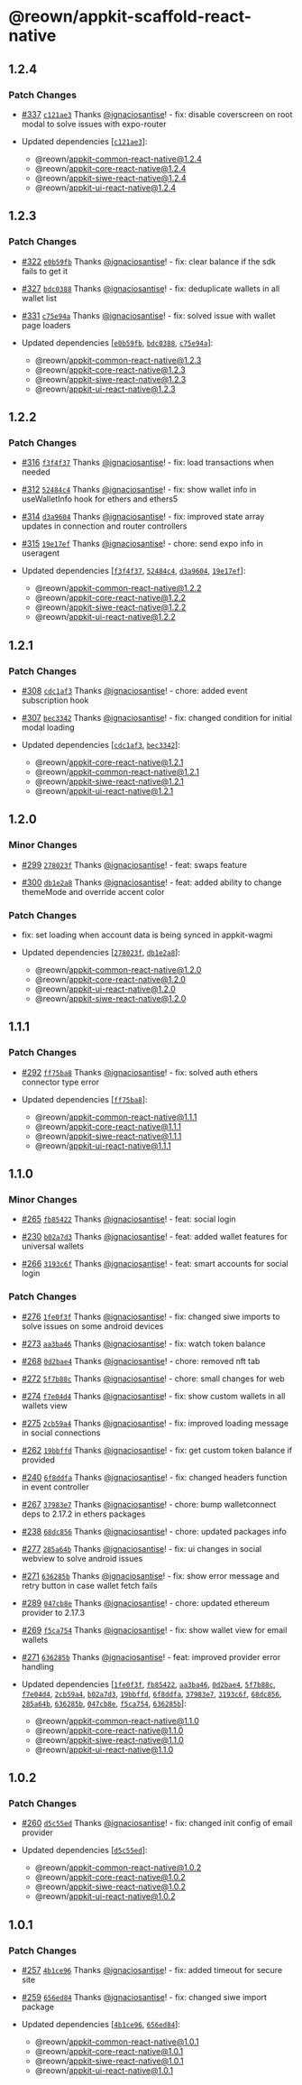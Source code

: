 # @reown/appkit-scaffold-react-native

## 1.2.4

### Patch Changes

- [#337](https://github.com/reown-com/appkit-react-native/pull/337) [`c121ae3`](https://github.com/reown-com/appkit-react-native/commit/c121ae3d52cb134e695df44d53eb548c1c934a14) Thanks [@ignaciosantise](https://github.com/ignaciosantise)! - fix: disable coverscreen on root modal to solve issues with expo-router

- Updated dependencies [[`c121ae3`](https://github.com/reown-com/appkit-react-native/commit/c121ae3d52cb134e695df44d53eb548c1c934a14)]:
  - @reown/appkit-common-react-native@1.2.4
  - @reown/appkit-core-react-native@1.2.4
  - @reown/appkit-siwe-react-native@1.2.4
  - @reown/appkit-ui-react-native@1.2.4

## 1.2.3

### Patch Changes

- [#322](https://github.com/reown-com/appkit-react-native/pull/322) [`e0b59fb`](https://github.com/reown-com/appkit-react-native/commit/e0b59fb217fab570efc876265d13647844bb79d2) Thanks [@ignaciosantise](https://github.com/ignaciosantise)! - fix: clear balance if the sdk fails to get it

- [#327](https://github.com/reown-com/appkit-react-native/pull/327) [`bdc0388`](https://github.com/reown-com/appkit-react-native/commit/bdc038847695f45ed2e5b88f70fdec4ae17abcf7) Thanks [@ignaciosantise](https://github.com/ignaciosantise)! - fix: deduplicate wallets in all wallet list

- [#331](https://github.com/reown-com/appkit-react-native/pull/331) [`c75e94a`](https://github.com/reown-com/appkit-react-native/commit/c75e94ae97d2e7b5017a2fa879a58fb1d3a03821) Thanks [@ignaciosantise](https://github.com/ignaciosantise)! - fix: solved issue with wallet page loaders

- Updated dependencies [[`e0b59fb`](https://github.com/reown-com/appkit-react-native/commit/e0b59fb217fab570efc876265d13647844bb79d2), [`bdc0388`](https://github.com/reown-com/appkit-react-native/commit/bdc038847695f45ed2e5b88f70fdec4ae17abcf7), [`c75e94a`](https://github.com/reown-com/appkit-react-native/commit/c75e94ae97d2e7b5017a2fa879a58fb1d3a03821)]:
  - @reown/appkit-common-react-native@1.2.3
  - @reown/appkit-core-react-native@1.2.3
  - @reown/appkit-siwe-react-native@1.2.3
  - @reown/appkit-ui-react-native@1.2.3

## 1.2.2

### Patch Changes

- [#316](https://github.com/reown-com/appkit-react-native/pull/316) [`f3f4f37`](https://github.com/reown-com/appkit-react-native/commit/f3f4f3754673e0e85c110f41d9c77e27e30caa68) Thanks [@ignaciosantise](https://github.com/ignaciosantise)! - fix: load transactions when needed

- [#312](https://github.com/reown-com/appkit-react-native/pull/312) [`52484c4`](https://github.com/reown-com/appkit-react-native/commit/52484c4ee17d7651c966d7fe939c51a7af516c14) Thanks [@ignaciosantise](https://github.com/ignaciosantise)! - fix: show wallet info in useWalletInfo hook for ethers and ethers5

- [#314](https://github.com/reown-com/appkit-react-native/pull/314) [`d3a9604`](https://github.com/reown-com/appkit-react-native/commit/d3a9604b59fd177465fbf5b04ee3c26200e40384) Thanks [@ignaciosantise](https://github.com/ignaciosantise)! - fix: improved state array updates in connection and router controllers

- [#315](https://github.com/reown-com/appkit-react-native/pull/315) [`19e17ef`](https://github.com/reown-com/appkit-react-native/commit/19e17ef9b85e4d81f424438d83c3f3c89dd80c92) Thanks [@ignaciosantise](https://github.com/ignaciosantise)! - chore: send expo info in useragent

- Updated dependencies [[`f3f4f37`](https://github.com/reown-com/appkit-react-native/commit/f3f4f3754673e0e85c110f41d9c77e27e30caa68), [`52484c4`](https://github.com/reown-com/appkit-react-native/commit/52484c4ee17d7651c966d7fe939c51a7af516c14), [`d3a9604`](https://github.com/reown-com/appkit-react-native/commit/d3a9604b59fd177465fbf5b04ee3c26200e40384), [`19e17ef`](https://github.com/reown-com/appkit-react-native/commit/19e17ef9b85e4d81f424438d83c3f3c89dd80c92)]:
  - @reown/appkit-common-react-native@1.2.2
  - @reown/appkit-core-react-native@1.2.2
  - @reown/appkit-siwe-react-native@1.2.2
  - @reown/appkit-ui-react-native@1.2.2

## 1.2.1

### Patch Changes

- [#308](https://github.com/reown-com/appkit-react-native/pull/308) [`cdc1af3`](https://github.com/reown-com/appkit-react-native/commit/cdc1af3878a9193b34c530d2a867397941ed0bbf) Thanks [@ignaciosantise](https://github.com/ignaciosantise)! - chore: added event subscription hook

- [#307](https://github.com/reown-com/appkit-react-native/pull/307) [`bec3342`](https://github.com/reown-com/appkit-react-native/commit/bec3342e41d80a93e6eb5fca4883d97dd7dc64c2) Thanks [@ignaciosantise](https://github.com/ignaciosantise)! - fix: changed condition for initial modal loading

- Updated dependencies [[`cdc1af3`](https://github.com/reown-com/appkit-react-native/commit/cdc1af3878a9193b34c530d2a867397941ed0bbf), [`bec3342`](https://github.com/reown-com/appkit-react-native/commit/bec3342e41d80a93e6eb5fca4883d97dd7dc64c2)]:
  - @reown/appkit-core-react-native@1.2.1
  - @reown/appkit-common-react-native@1.2.1
  - @reown/appkit-siwe-react-native@1.2.1
  - @reown/appkit-ui-react-native@1.2.1

## 1.2.0

### Minor Changes

- [#299](https://github.com/reown-com/appkit-react-native/pull/299) [`278023f`](https://github.com/reown-com/appkit-react-native/commit/278023fa03c4a09be4c2b2b0d2b65e86d05e589b) Thanks [@ignaciosantise](https://github.com/ignaciosantise)! - feat: swaps feature

- [#300](https://github.com/reown-com/appkit-react-native/pull/300) [`db1e2a8`](https://github.com/reown-com/appkit-react-native/commit/db1e2a88d2c263fca438a99e0020aa1b2c55e360) Thanks [@ignaciosantise](https://github.com/ignaciosantise)! - feat: added ability to change themeMode and override accent color

### Patch Changes

- fix: set loading when account data is being synced in appkit-wagmi

- Updated dependencies [[`278023f`](https://github.com/reown-com/appkit-react-native/commit/278023fa03c4a09be4c2b2b0d2b65e86d05e589b), [`db1e2a8`](https://github.com/reown-com/appkit-react-native/commit/db1e2a88d2c263fca438a99e0020aa1b2c55e360)]:
  - @reown/appkit-common-react-native@1.2.0
  - @reown/appkit-core-react-native@1.2.0
  - @reown/appkit-ui-react-native@1.2.0
  - @reown/appkit-siwe-react-native@1.2.0

## 1.1.1

### Patch Changes

- [#292](https://github.com/reown-com/appkit-react-native/pull/292) [`ff75ba8`](https://github.com/reown-com/appkit-react-native/commit/ff75ba8ce9828b85f0c38a08e0ce33e3020c48d8) Thanks [@ignaciosantise](https://github.com/ignaciosantise)! - fix: solved auth ethers connector type error

- Updated dependencies [[`ff75ba8`](https://github.com/reown-com/appkit-react-native/commit/ff75ba8ce9828b85f0c38a08e0ce33e3020c48d8)]:
  - @reown/appkit-common-react-native@1.1.1
  - @reown/appkit-core-react-native@1.1.1
  - @reown/appkit-siwe-react-native@1.1.1
  - @reown/appkit-ui-react-native@1.1.1

## 1.1.0

### Minor Changes

- [#265](https://github.com/reown-com/appkit-react-native/pull/265) [`fb85422`](https://github.com/reown-com/appkit-react-native/commit/fb85422e0d544efc21a686287d91b16a638cf99c) Thanks [@ignaciosantise](https://github.com/ignaciosantise)! - feat: social login

- [#230](https://github.com/reown-com/appkit-react-native/pull/230) [`b02a7d3`](https://github.com/reown-com/appkit-react-native/commit/b02a7d39f4c23802dd4619671fe263a2faa17775) Thanks [@ignaciosantise](https://github.com/ignaciosantise)! - feat: added wallet features for universal wallets

- [#266](https://github.com/reown-com/appkit-react-native/pull/266) [`3193c6f`](https://github.com/reown-com/appkit-react-native/commit/3193c6fac3a2d7f83f53bf982180469e23f156c4) Thanks [@ignaciosantise](https://github.com/ignaciosantise)! - feat: smart accounts for social login

### Patch Changes

- [#276](https://github.com/reown-com/appkit-react-native/pull/276) [`1fe0f3f`](https://github.com/reown-com/appkit-react-native/commit/1fe0f3fa0f96d14f63f2ffc96092b2bc239c4f92) Thanks [@ignaciosantise](https://github.com/ignaciosantise)! - fix: changed siwe imports to solve issues on some android devices

- [#273](https://github.com/reown-com/appkit-react-native/pull/273) [`aa3ba46`](https://github.com/reown-com/appkit-react-native/commit/aa3ba464c88cf38aae54b5e2185b64b513418b1b) Thanks [@ignaciosantise](https://github.com/ignaciosantise)! - fix: watch token balance

- [#268](https://github.com/reown-com/appkit-react-native/pull/268) [`0d2bae4`](https://github.com/reown-com/appkit-react-native/commit/0d2bae4a91063fc9fc6feb10e9fe780924cb670f) Thanks [@ignaciosantise](https://github.com/ignaciosantise)! - chore: removed nft tab

- [#272](https://github.com/reown-com/appkit-react-native/pull/272) [`5f7b88c`](https://github.com/reown-com/appkit-react-native/commit/5f7b88c220a312b07c1787dbd8aae2ee8d3a1120) Thanks [@ignaciosantise](https://github.com/ignaciosantise)! - chore: small changes for web

- [#274](https://github.com/reown-com/appkit-react-native/pull/274) [`f7e04d4`](https://github.com/reown-com/appkit-react-native/commit/f7e04d48a546d6c2b647abf417761d45570f11ef) Thanks [@ignaciosantise](https://github.com/ignaciosantise)! - fix: show custom wallets in all wallets view

- [#275](https://github.com/reown-com/appkit-react-native/pull/275) [`2cb59a4`](https://github.com/reown-com/appkit-react-native/commit/2cb59a46a90bea3b919f47f4be8f485d867890ef) Thanks [@ignaciosantise](https://github.com/ignaciosantise)! - fix: improved loading message in social connections

- [#262](https://github.com/reown-com/appkit-react-native/pull/262) [`19bbffd`](https://github.com/reown-com/appkit-react-native/commit/19bbffde847b8d962d30e7dedacd93a4ef0c543c) Thanks [@ignaciosantise](https://github.com/ignaciosantise)! - fix: get custom token balance if provided

- [#240](https://github.com/reown-com/appkit-react-native/pull/240) [`6f8ddfa`](https://github.com/reown-com/appkit-react-native/commit/6f8ddfa292a122356565f710de1d2daf19210369) Thanks [@ignaciosantise](https://github.com/ignaciosantise)! - fix: changed headers function in event controller

- [#267](https://github.com/reown-com/appkit-react-native/pull/267) [`37983e7`](https://github.com/reown-com/appkit-react-native/commit/37983e71f78f85bcbd6b3c1708ddb359b920319b) Thanks [@ignaciosantise](https://github.com/ignaciosantise)! - chore: bump walletconnect deps to 2.17.2 in ethers packages

- [#238](https://github.com/reown-com/appkit-react-native/pull/238) [`68dc856`](https://github.com/reown-com/appkit-react-native/commit/68dc856c4ab39ebd17e1885b8536fa3a1a391186) Thanks [@ignaciosantise](https://github.com/ignaciosantise)! - chore: updated packages info

- [#277](https://github.com/reown-com/appkit-react-native/pull/277) [`285a64b`](https://github.com/reown-com/appkit-react-native/commit/285a64bfb310913c79b1ba9a85a82387e41a63ff) Thanks [@ignaciosantise](https://github.com/ignaciosantise)! - fix: ui changes in social webview to solve android issues

- [#271](https://github.com/reown-com/appkit-react-native/pull/271) [`636285b`](https://github.com/reown-com/appkit-react-native/commit/636285bb261815b6766b78728219c7820532e150) Thanks [@ignaciosantise](https://github.com/ignaciosantise)! - fix: show error message and retry button in case wallet fetch fails

- [#289](https://github.com/reown-com/appkit-react-native/pull/289) [`047cb8e`](https://github.com/reown-com/appkit-react-native/commit/047cb8e2d4a435e1728cf1918c3754c217a60be2) Thanks [@ignaciosantise](https://github.com/ignaciosantise)! - chore: updated ethereum provider to 2.17.3

- [#269](https://github.com/reown-com/appkit-react-native/pull/269) [`f5ca754`](https://github.com/reown-com/appkit-react-native/commit/f5ca7548115d25e121931961295d822ecd13833c) Thanks [@ignaciosantise](https://github.com/ignaciosantise)! - fix: show wallet view for email wallets

- [#271](https://github.com/reown-com/appkit-react-native/pull/271) [`636285b`](https://github.com/reown-com/appkit-react-native/commit/636285bb261815b6766b78728219c7820532e150) Thanks [@ignaciosantise](https://github.com/ignaciosantise)! - feat: improved provider error handling

- Updated dependencies [[`1fe0f3f`](https://github.com/reown-com/appkit-react-native/commit/1fe0f3fa0f96d14f63f2ffc96092b2bc239c4f92), [`fb85422`](https://github.com/reown-com/appkit-react-native/commit/fb85422e0d544efc21a686287d91b16a638cf99c), [`aa3ba46`](https://github.com/reown-com/appkit-react-native/commit/aa3ba464c88cf38aae54b5e2185b64b513418b1b), [`0d2bae4`](https://github.com/reown-com/appkit-react-native/commit/0d2bae4a91063fc9fc6feb10e9fe780924cb670f), [`5f7b88c`](https://github.com/reown-com/appkit-react-native/commit/5f7b88c220a312b07c1787dbd8aae2ee8d3a1120), [`f7e04d4`](https://github.com/reown-com/appkit-react-native/commit/f7e04d48a546d6c2b647abf417761d45570f11ef), [`2cb59a4`](https://github.com/reown-com/appkit-react-native/commit/2cb59a46a90bea3b919f47f4be8f485d867890ef), [`b02a7d3`](https://github.com/reown-com/appkit-react-native/commit/b02a7d39f4c23802dd4619671fe263a2faa17775), [`19bbffd`](https://github.com/reown-com/appkit-react-native/commit/19bbffde847b8d962d30e7dedacd93a4ef0c543c), [`6f8ddfa`](https://github.com/reown-com/appkit-react-native/commit/6f8ddfa292a122356565f710de1d2daf19210369), [`37983e7`](https://github.com/reown-com/appkit-react-native/commit/37983e71f78f85bcbd6b3c1708ddb359b920319b), [`3193c6f`](https://github.com/reown-com/appkit-react-native/commit/3193c6fac3a2d7f83f53bf982180469e23f156c4), [`68dc856`](https://github.com/reown-com/appkit-react-native/commit/68dc856c4ab39ebd17e1885b8536fa3a1a391186), [`285a64b`](https://github.com/reown-com/appkit-react-native/commit/285a64bfb310913c79b1ba9a85a82387e41a63ff), [`636285b`](https://github.com/reown-com/appkit-react-native/commit/636285bb261815b6766b78728219c7820532e150), [`047cb8e`](https://github.com/reown-com/appkit-react-native/commit/047cb8e2d4a435e1728cf1918c3754c217a60be2), [`f5ca754`](https://github.com/reown-com/appkit-react-native/commit/f5ca7548115d25e121931961295d822ecd13833c), [`636285b`](https://github.com/reown-com/appkit-react-native/commit/636285bb261815b6766b78728219c7820532e150)]:
  - @reown/appkit-common-react-native@1.1.0
  - @reown/appkit-core-react-native@1.1.0
  - @reown/appkit-siwe-react-native@1.1.0
  - @reown/appkit-ui-react-native@1.1.0

## 1.0.2

### Patch Changes

- [#260](https://github.com/reown-com/appkit-react-native/pull/260) [`d5c55ed`](https://github.com/reown-com/appkit-react-native/commit/d5c55eda869ff874f44770110f2381d144d2c3b4) Thanks [@ignaciosantise](https://github.com/ignaciosantise)! - fix: changed init config of email provider

- Updated dependencies [[`d5c55ed`](https://github.com/reown-com/appkit-react-native/commit/d5c55eda869ff874f44770110f2381d144d2c3b4)]:
  - @reown/appkit-common-react-native@1.0.2
  - @reown/appkit-core-react-native@1.0.2
  - @reown/appkit-siwe-react-native@1.0.2
  - @reown/appkit-ui-react-native@1.0.2

## 1.0.1

### Patch Changes

- [#257](https://github.com/reown-com/appkit-react-native/pull/257) [`4b1ce96`](https://github.com/reown-com/appkit-react-native/commit/4b1ce966d087b7bf79efdda7d3e63bd89e5b9433) Thanks [@ignaciosantise](https://github.com/ignaciosantise)! - fix: added timeout for secure site

- [#259](https://github.com/reown-com/appkit-react-native/pull/259) [`656ed84`](https://github.com/reown-com/appkit-react-native/commit/656ed849754ad90dbb51b4e7a79183ccf8ae11de) Thanks [@ignaciosantise](https://github.com/ignaciosantise)! - fix: changed siwe import package

- Updated dependencies [[`4b1ce96`](https://github.com/reown-com/appkit-react-native/commit/4b1ce966d087b7bf79efdda7d3e63bd89e5b9433), [`656ed84`](https://github.com/reown-com/appkit-react-native/commit/656ed849754ad90dbb51b4e7a79183ccf8ae11de)]:
  - @reown/appkit-common-react-native@1.0.1
  - @reown/appkit-core-react-native@1.0.1
  - @reown/appkit-siwe-react-native@1.0.1
  - @reown/appkit-ui-react-native@1.0.1
